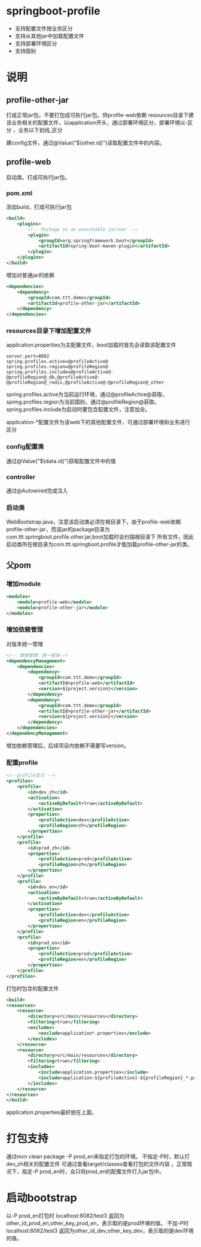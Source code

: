 # springboot-profile
- 支持配置文件按业务区分
- 支持从其他jar中加载配置文件
- 支持部署环境区分
- 支持国别

# 说明
## profile-other-jar
打成正常jar包，不要打包成可执行jar包。供profile-web依赖
resources目录下建该业务相关的配置文件，以application开头，通过部署环境区分，部署环境以-区分 ，业务以下划线_区分

建config文件，通过@Value("${other.id}")读取配置文件中的内容。

## profile-web
启动类。打成可执行jar包。
### pom.xml
添加build，打成可执行jar包
```xml
<build>
    <plugins>
        <!-- Package as an executable jar/war -->
        <plugin>
            <groupId>org.springframework.boot</groupId>
            <artifactId>spring-boot-maven-plugin</artifactId>
        </plugin>
    </plugins>
</build>
```
增加对普通jar的依赖
```xml
<dependencies>
    <dependency>
        <groupId>com.ttt.demo</groupId>
        <artifactId>profile-other-jar</artifactId>
    </dependency>
</dependencies>
```
### resources目录下增加配置文件
application.properties为主配置文件，boot加载时首先会读取该配置文件
```properties
server.port=8082
spring.profiles.active=@profileActive@
spring.profiles.region=@profileRegion@
spring.profiles.include=@profileActive@-@profileRegion@_db,@profileActive@-@profileRegion@_redis,@profileActive@-@profileRegion@_other
```
spring.profiles.active为当前运行环境，通过@profileActive@获取，spring.profiles.region为当前国别，通过@profileRegion@获取。
spring.profiles.include为启动时要包含配置文件，注意加全。

application-*配置文件为该web下的其他配置文件，可通过部署环境和业务进行区分
### config配置类
通过@Value("${data.id}")获取配置文件中的值

### controller
通过@Autowired完成注入

### 启动类
WebBootstrap.java，注意该启动类必须在根目录下，由于profile-web依赖profile-other-jar，而该jar的package目录为com.ttt.springboot.profile.other.jar,boot加载时会扫描根目录下
所有文件，因此启动类所在根目录为com.ttt.springboot.profile才能加载profile-other-jar的类。

## 父pom
### 增加module
```xml
<modules>
    <module>profile-web</module>
    <module>profile-other-jar</module>
</modules>
```
### 增加依赖管理
对版本统一管理
```xml
<!-- 依赖管理，统一版本-->
<dependencyManagement>
    <dependencies>
        <dependency>
            <groupId>com.ttt.demo</groupId>
            <artifactId>profile-web</artifactId>
            <version>${project.version}</version>
        </dependency>
        <dependency>
            <groupId>com.ttt.demo</groupId>
            <artifactId>profile-other-jar</artifactId>
            <version>${project.version}</version>
        </dependency>
    </dependencies>
</dependencyManagement>
```
增加依赖管理后，后续项目内依赖不需要写version。
### 配置profile
```xml
<!--profile定义 -->
<profiles>
    <profile>
        <id>dev_zh</id>
        <activation>
            <activeByDefault>true</activeByDefault>
        </activation>
        <properties>
            <profileActive>dev</profileActive>
            <profileRegion>zh</profileRegion>
        </properties>
    </profile>
    <profile>
        <id>prod_zh</id>
        <properties>
            <profileActive>prod</profileActive>
            <profileRegion>zh</profileRegion>
        </properties>
    </profile>
    <profile>
        <id>dev_en</id>
        <activation>
            <activeByDefault>true</activeByDefault>
        </activation>
        <properties>
            <profileActive>dev</profileActive>
            <profileRegion>en</profileRegion>
        </properties>
    </profile>
    <profile>
        <id>prod_en</id>
        <properties>
            <profileActive>prod</profileActive>
            <profileRegion>en</profileRegion>
        </properties>
    </profile>
</profiles>
```
打包时包含的配置文件 
```xml
<build>
<resources>
    <resource>
        <directory>src/main/resources</directory>
        <filtering>true</filtering>
        <excludes>
            <exclude>application*.properties</exclude>
        </excludes>
    </resource>
    <resource>
        <directory>src/main/resources</directory>
        <filtering>true</filtering>
        <includes>
            <include>application.properties</include>
            <include>application-${profileActive}-${profileRegion}_*.properties</include>
        </includes>
    </resource>
</resources>
</build>
```
application.properties最好放在上面。

# 打包支持
通过mvn clean package -P prod_en来指定打包的环境。 不指定-P时，默认打dev_zh相关的配置文件
可通过查看target/classes查看打包的文件内容 。正常情况下，指定-P prod_en时，会只将prod_en的配置文件打入jar包中。

# 启动bootstrap
以-P prod_en打包时
localhost:8082/test3 返回为other_id_prod_en,other_key_prod_en，表示取的是prod环境的值。
不加-P时
localhost:8082/test3 返回为other_id_dev,other_key_dev，表示取的是dev环境的值。
